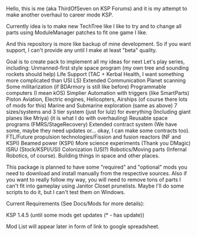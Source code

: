 Hello, this is me (aka ThirdOfSeven on KSP Forums) and it is my attempt to make another overhaul to career mode KSP.

Currently idea is to make new TechTree like I like to try and to change all parts using ModuleManager patches to fit one game I like.

And this repository is more like backup of mine development. So if you want support, I can't provide any until I make at least "beta" quality.

Goal is to create pack to implement all my ideas for next Let's play series, including:
Unmanned-first style space program (my own tree and sounding rockets should help)
Life Support (TAC + Kerbal Health, I want something more complicated than USI LS)
Extended Communication
Planet scanning
Some militarization (if BDArmory is still like before)
Programmable computers (I mean kOS)
Simplier Automation with triggers (like SmartParts)
Piston Aviation, Electric engines, Helicopters, Airships (of course there lots of mods for this)
Marine and Submarine exploration (same as above)
7 sizes/systems and 3 tier system (just for lulz) for everything (Including giant planes like Mriya) (it is what I do with overhauling)
Reusable space programs (FMRS/StageRecovery)
Extended contract system (We have some, maybe they need updates or... okay, I can make some contracts too).
FTL/Future propulsion technologies/Fission and fusion reactors (NF and KSPI)
Beamed power (KSPI)
More science experiments (Thank you DMagic)
ISRU (Stock/KSPI/USI)
Colonization (USI?)
Robotics/Moving parts (Infernal Robotics, of course).
Building things in space and other places.

This package is planned to have some "required" and "optional" mods you need to download and install manually from the respective sources.
Also if you want to really follow my way, you will need to remove tons of parts I can't fit into gameplay using Janitor Closet prunelists. 
Maybe I'll do some scripts to do it, but I can't test them on Windows.

Current Requirements (See Docs/Mods for more details):

KSP 1.4.5 (until some mods get updates (* - has update))


Mod List will appear later in form of link to google spreadsheet.
